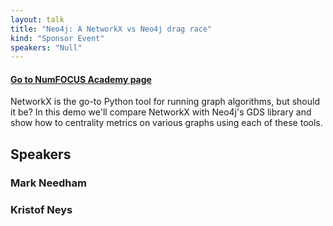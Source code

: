 ```yaml
---
layout: talk
title: "Neo4j: A NetworkX vs Neo4j drag race"
kind: "Sponsor Event"
speakers: "Null"
---
```


#### [Go to NumFOCUS Academy page](https://courses.numfocus.org/courses/course-v1:PyDataGlobal+PDG20-sponsors+2020/jump_to/block-v1:PyDataGlobal+PDG20-sponsors+2020+type@vertical+block@34c0628c482045efac94d945ad967dfb)

NetworkX is the go-to Python tool for running graph algorithms, but should it be? In this demo we'll compare NetworkX with Neo4j's GDS library and show how to centrality metrics on various graphs using each of these tools.

## Speakers

### Mark Needham

### Kristof Neys

